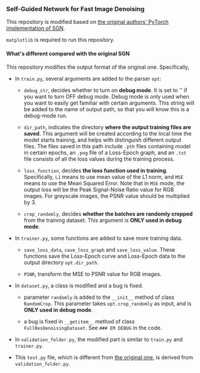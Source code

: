 ### Self-Guided Network for Fast Image Denoising

This repository is modified based on [the original authors' PyTorch implementation of SGN](https://github.com/zhaoyuzhi/Self-Guided-Network-for-Fast-Image-Denoising). 

`matplotlib` is required to run this repository.

#### What's different compared with the original SGN

This repository modifies the output format of the original one. Specifically, 

- In `train.py`, several arguments are added to the parser `opt`:

  - `debug_str`, decides whether to turn on **debug mode**. It is set to '' if you want to turn OFF debug mode.
  Debug mode is only used when you want to easily get familiar with certain arguments. This string will be added to the name of output path, so that you will know this is a debug-mode run.

  - `dir_path`, indicates the directory **where the output training files are saved**. This argument will be created according to the local time the model starts training, and helps with distinguish different output files.
  The files saved in this path include `.pth` files containing model in certain epochs, an `.png` file of a Loss-Epoch graph, and an `.txt` file consists of all the loss values during the training process.

  - `loss_function`, decides **the loss function used in training**. 
  Specifically, `L1` means to use mean value of the L1 norm, and `MSE` means to use the Mean Squared Error. Note that in `MSE` mode, the output loss will be the Peak Signal-Noise Ratio value for RGB images. For greyscale images, the PSNR value should be multiplied by 3.

  - `crop_randomly`, decides **whether the batches are randomly cropped** from the training dataset. This argument is **ONLY used in debug mode**.
  
- In `trainer.py`, some functions are added to save more training data.

  - `save_loss_data`, `save_loss_graph` and `save_loss_value`. These functions save the Loss-Epoch curve and Loss-Epoch data to the output directory `opt.dir_path`. 

  - `PSNR`, transform the MSE to PSNR value for RGB images.

- In `dataset.py`, a class is modified and a bug is fixed.

  - parameter `randomly` is added to the `__init__` method of class `RandomCrop`. This parameter takes `opt.crop_randomly` as input, and is **ONLY used in debug mode**.

  - a bug is fixed in `__getitem__` method of class `FullResDenoisingDataset`. See `### EM DEBUG` in the code.

- In `validation_folder.py`, the modified part is similar to `train.py` and `trainer.py`. 

- This `test.py` file, which is different from [the original one](https://github.com/zhaoyuzhi/Self-Guided-Network-for-Fast-Image-Denoising/blob/master/SGN/test.py), is derived from `validation_folder.py`. 
